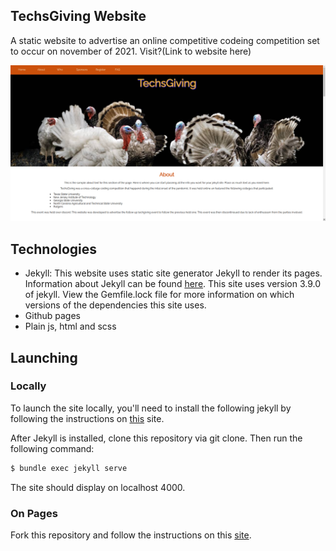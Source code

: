 ## TechsGiving Website
A static website to advertise an online competitive codeing competition set to 
occur on november of 2021. Visit?(Link to website here)

![website](/webpage.png)

## Technologies

* Jekyll: This website uses static site generator Jekyll to render its pages. 
  Information about Jekyll can be found [here](https://jekyllrb.com/). 
  This site uses version 3.9.0 of jekyll. View the Gemfile.lock file for more
  information on which versions of the dependencies this site uses.
* Github pages
* Plain js, html and scss

## Launching

### Locally

To launch the site locally, you'll need to install the following jekyll by 
following the instructions on [this](https://jekyllrb.com/docs/step-by-step/01-setup/)
site.

After Jekyll is installed, clone this repository via git clone. Then run 
the following command:
```bash
$ bundle exec jekyll serve
```

The site should display on localhost 4000.

### On Pages

Fork this repository and follow the instructions on this [site](https://docs.github.com/en/pages/getting-started-with-github-pages/creating-a-github-pages-site#creating-your-site).



